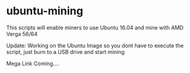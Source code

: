 # ubuntu-mining

This scripts will enable miners to use Ubuntu 16.04 and mine with AMD Verga 56/64

Update: Working on the Ubuntu Image so you dont have to execute the script, just burn to a USB drive and start mining

Mega Link Coming....